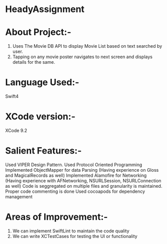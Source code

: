 # HeadyAssignment

# About Project:- 

1. Uses The Movie DB API to display Movie List based on text searched by user. 
2. Tapping on any movie poster navigates to next screen and displays details for the same.

# Language Used:-
Swift4

# XCode version:- 
XCode 9.2

# Salient Features:-
Used VIPER Design Pattern.
Used Protocol Oriented Programming
Implemented ObjectMapper for data Parsing (Having experience on Gloss and MagicalRecords as well)
Implemented Alamofire for Networking (Having experience with AFNetworking, NSURLSession, NSURLConnection as well)
Code is seggregated on multiple files and granularity is maintained.
Proper code commenting is done
Used cocoapods for dependency management

# Areas of Improvement:- 
1. We can implement SwiftLint to maintain the code quality 
2. We can write XCTestCases for testing the UI or functionality
